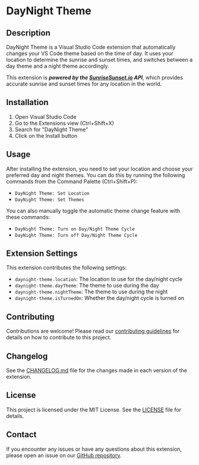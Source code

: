 # DayNight Theme

## Description

DayNight Theme is a Visual Studio Code extension that automatically changes your VS Code theme based on the time of day. It uses your location to determine the sunrise and sunset times, and switches between a day theme and a night theme accordingly.

This extension is ***powered by the [SunriseSunset.io](https://sunrisesunset.io/) API***, which provides accurate sunrise and sunset times for any location in the world.

## Installation

1. Open Visual Studio Code
2. Go to the Extensions view (Ctrl+Shift+X)
3. Search for "DayNight Theme"
4. Click on the Install button

## Usage

After installing the extension, you need to set your location and choose your preferred day and night themes. You can do this by running the following commands from the Command Palette (Ctrl+Shift+P):

- `DayNight Theme: Set Location`
- `DayNight Theme: Set Themes`

You can also manually toggle the automatic theme change feature with these commands:

- `DayNight Theme: Turn on Day/Night Theme Cycle`
- `DayNight Theme: Turn off Day/Night Theme Cycle`

## Extension Settings

This extension contributes the following settings:

- `daynight-theme.location`: The location to use for the day/night cycle
- `daynight-theme.dayTheme`: The theme to use during the day
- `daynight-theme.nightTheme`: The theme to use during the night
- `daynight-theme.isTurnedOn`: Whether the day/night cycle is turned on

## Contributing

Contributions are welcome! Please read our [contributing guidelines](CONTRIBUTING.md) for details on how to contribute to this project.

## Changelog

See the [CHANGELOG.md](CHANGELOG.md) file for the changes made in each version of the extension.

## License

This project is licensed under the MIT License. See the [LICENSE](LICENSE) file for details.

## Contact

If you encounter any issues or have any questions about this extension, please open an issue on our [GitHub repository](https://github.com/joaorocha281/daynight-theme).
